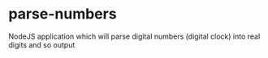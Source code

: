 # parse-numbers
NodeJS application which will parse digital numbers (digital clock) into real digits and so output
